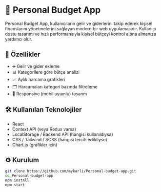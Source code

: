 # 💸 Personal Budget App

Personal Budget App, kullanıcıların gelir ve giderlerini takip ederek kişisel finanslarını yönetmelerini sağlayan modern bir web uygulamasıdır. Kullanıcı dostu tasarımı ve hızlı performansıyla kişisel bütçeyi kontrol altına almanıza yardımcı olur.

## 🚀 Özellikler

- ➕ Gelir ve gider ekleme
- 📊 Kategorilere göre bütçe analizi
- 📈 Aylık harcama grafikleri
- 🗂️ Harcamaları kategori bazında filtreleme
- 🎨 Responsive (mobil uyumlu) tasarım

## 🛠️ Kullanılan Teknolojiler

- React
- Context API (veya Redux varsa)
- LocalStorage / Backend API (hangisi kullanıldıysa)
- CSS / Tailwind / SCSS (hangisi tercih edildiyse)
- Chart.js (grafikler için)



## ⚙️ Kurulum

```bash
git clone https://github.com/mykarli/Personal-budget-app.git
cd Personal-budget-app
npm install
npm start
